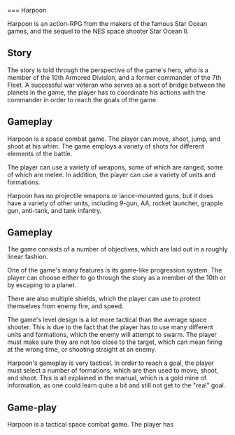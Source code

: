 
===
Harpoon

Harpoon is an action-RPG from the makers of the famous Star Ocean games, and the sequel to the NES space shooter Star Ocean II.

## Story

The story is told through the perspective of the game's hero, who is a member of the 10th Armored Division, and a former commander of the 7th Fleet. A successful war veteran who serves as a sort of bridge between the planets in the game, the player has to coordinate his actions with the commander in order to reach the goals of the game.

## Gameplay

Harpoon is a space combat game. The player can move, shoot, jump, and shoot at his whim. The game employs a variety of shots for different elements of the battle.

The player can use a variety of weapons, some of which are ranged, some of which are melee. In addition, the player can use a variety of units and formations.

Harpoon has no projectile weapons or lance-mounted guns, but it does have a variety of other units, including 9-gun, AA, rocket launcher, grapple gun, anti-tank, and tank infantry.

## Gameplay

The game consists of a number of objectives, which are laid out in a roughly linear fashion.

One of the game's many features is its game-like progression system. The player can choose either to go through the story as a member of the 10th or by escaping to a planet.

There are also multiple shields, which the player can use to protect themselves from enemy fire, and speed.

The game's level design is a lot more tactical than the average space shooter. This is due to the fact that the player has to use many different units and formations, which the enemy will attempt to swarm. The player must make sure they are not too close to the target, which can mean firing at the wrong time, or shooting straight at an enemy.

Harpoon's gameplay is very tactical. In order to reach a goal, the player must select a number of formations, which are then used to move, shoot, and shoot. This is all explained in the manual, which is a gold mine of information, as one could learn quite a bit and still not get to the "real" goal.

## Game-play

Harpoon is a tactical space combat game. The player has
